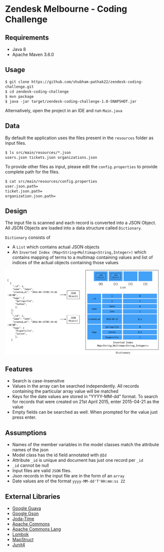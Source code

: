 # Zendesk Melbourne - Coding Challenge


## Requirements
* Java 8
* Apache Maven 3.6.0 

## Usage 
```
$ git clone https://github.com/shubham-pathak22/zendesk-coding-challenge.git
$ cd zendesk-coding-challenge
$ mvn package
$ java -jar target/zendesk-coding-challenge-1.0-SNAPSHOT.jar 

```
Alternatively, open the project in an IDE and run `Main.java`

## Data

By default the application uses the files present in the `resources` folder as input files.
```
$ ls src/main/resources/*.json
users.json tickets.json organizations.json
```
To provide other files as input, please edit the `config.properties` to provide complete path for the files. 
```
$ cat src/main/resources/config.properties 
user.json.path=
ticket.json.path=
organization.json.path=
```

## Design

The input file is scanned and each record is converted into a JSON Object.
All JSON Objects are loaded into a data structure called `Dictionary`.

`Dictionary` consists of 
* A `List` which contains actual JSON objects
* An `Inverted Index (Map<String<Multimap<String,Integer>)` which contains mapping of terms to a multimap containing values and list of indices of the actual objects containing those values


![alt text](https://github.com/shubham-pathak22/zendesk-coding-challenge/blob/master/dictionary.png "Dictionary")



## Features
* Search is case-insensitve
* Values in the array can be searched independently. All records containing the particular array value will be matched
* Keys for the date values are stored  in "YYYY-MM-dd" format. To search for records that were created on 21st April 2015, enter 2015-04-21 as the value
* Empty fields can be searched as well. When prompted for the value just press enter.

## Assumptions
* Names of the member variables in the model classes match the attribute names of the json
* Model class has the id field annotated with `@Id`
* Attribute `_id` is unique and document has just one record per `_id`
* `_id` cannot be null
* Input files are valid `JSON` files.
* Json records in the input file are in the form of an `array` 
* Date values are of the format `yyyy-MM-dd'T'HH:mm:ss ZZ`


## External Libraries
* [Google Guava](https://github.com/google/guava)
* [Google Gson](https://github.com/google/gson)
* [Joda-Time](https://www.joda.org/joda-time/)
* [Apache Commons](https://commons.apache.org/proper/commons-io/)
* [Apache Commons Lang](https://commons.apache.org/proper/commons-lang/)
* [Lombok](https://projectlombok.org)
* [MapStruct](http://mapstruct.org)
* [Junit4](https://junit.org/junit4/)






